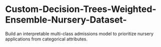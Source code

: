 # Custom-Decision-Trees-Weighted-Ensemble-Nursery-Dataset-
Build an interpretable multi-class admissions model to prioritize nursery applications from categorical attributes.
